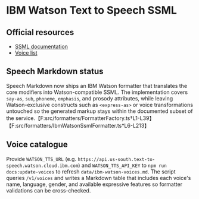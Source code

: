 # IBM Watson Text to Speech SSML

## Official resources

- [SSML documentation](https://cloud.ibm.com/apidocs/text-to-speech#synthesize)
- [Voice list](https://cloud.ibm.com/docs/text-to-speech?topic=text-to-speech-voices)

## Speech Markdown status

Speech Markdown now ships an IBM Watson formatter that translates the core modifiers into Watson-compatible SSML. The implementation covers `say-as`, `sub`, `phoneme`, `emphasis`, and prosody attributes, while leaving Watson-exclusive constructs such as `<express-as>` or voice transformations untouched so the generated markup stays within the documented subset of the service.【F:src/formatters/FormatterFactory.ts†L1-L39】【F:src/formatters/IbmWatsonSsmlFormatter.ts†L6-L213】

## Voice catalogue

Provide `WATSON_TTS_URL` (e.g. `https://api.us-south.text-to-speech.watson.cloud.ibm.com`) and `WATSON_TTS_API_KEY` to `npm run docs:update-voices` to refresh `data/ibm-watson-voices.md`. The script queries `/v1/voices` and writes a Markdown table that includes each voice's name, language, gender, and available expressive features so formatter validations can be cross-checked.

